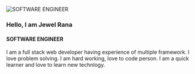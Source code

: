 ![SOFTWARE ENGINEER](https://scontent.fdac5-1.fna.fbcdn.net/v/t1.6435-9/46638477_2901829436509289_4334158614877962240_n.jpg?_nc_cat=105&ccb=1-5&_nc_sid=e3f864&_nc_eui2=AeGpTfZqYP_cmcLN0PkiCyQC1lrk29WaWVHWWuTb1ZpZUeFgqDPC8HJbhNPJvMYxdbHVFF4fzl1o407HpYEaA8sh&_nc_ohc=Hz_mmWJ7XBUAX9LXdJ9&_nc_ht=scontent.fdac5-1.fna&oh=4bc0f88730b81048f1b07fec09055061&oe=61841159)
### Hello, I am Jewel Rana
#### SOFTWARE ENGINEER

I am a full stack web developer having experience of multiple framework. I love problem solving. I am hard working, love to code person. I am a quick learner and love to learn new technlogy.






